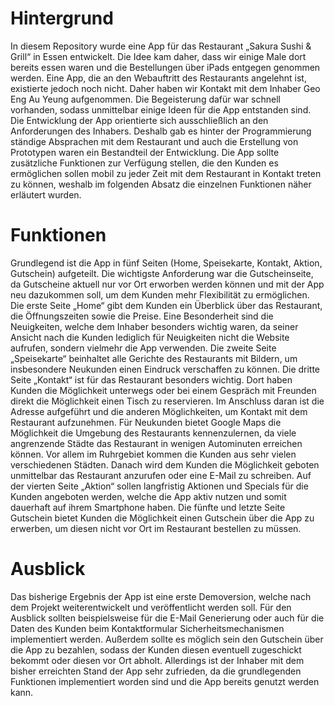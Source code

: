 <h1>Hintergrund</h1>
In diesem Repository wurde eine App für das Restaurant „Sakura Sushi & Grill“ in Essen entwickelt. Die Idee kam daher, dass wir einige Male dort bereits essen waren und die Bestellungen über iPads entgegen genommen werden. Eine App, die an den Webauftritt des Restaurants angelehnt ist, existierte jedoch noch nicht. Daher haben wir Kontakt mit dem Inhaber Geo Eng Au Yeung aufgenommen. Die Begeisterung dafür war schnell vorhanden, sodass unmittelbar einige Ideen für die App entstanden sind. Die Entwicklung der App orientierte sich ausschließlich an den Anforderungen des Inhabers. Deshalb gab es hinter der Programmierung ständige Absprachen mit dem Restaurant und auch die Erstellung von Prototypen waren ein Bestandteil der Entwicklung. Die App sollte zusätzliche Funktionen zur Verfügung stellen, die den Kunden es ermöglichen sollen mobil zu jeder Zeit mit dem Restaurant in Kontakt treten zu können, weshalb im folgenden Absatz die einzelnen Funktionen näher erläutert wurden.

<h1>Funktionen</h1>
Grundlegend ist die App in fünf Seiten (Home, Speisekarte, Kontakt, Aktion, Gutschein) aufgeteilt. Die wichtigste Anforderung war die Gutscheinseite, da Gutscheine aktuell nur vor Ort erworben werden können und mit der App neu dazukommen soll, um dem Kunden mehr Flexibilität zu ermöglichen. Die erste Seite „Home“ gibt dem Kunden ein Überblick über das Restaurant, die Öffnungszeiten sowie die Preise. Eine Besonderheit sind die Neuigkeiten, welche dem Inhaber besonders wichtig waren, da seiner Ansicht nach die Kunden lediglich für Neuigkeiten nicht die Website aufrufen, sondern vielmehr die App verwenden. Die zweite Seite „Speisekarte“ beinhaltet alle Gerichte des Restaurants mit Bildern, um insbesondere Neukunden einen Eindruck verschaffen zu können. Die dritte Seite „Kontakt“ ist für das Restaurant besonders wichtig. Dort haben Kunden die Möglichkeit unterwegs oder bei einem Gespräch mit Freunden direkt die Möglichkeit einen Tisch zu reservieren. Im Anschluss daran ist die Adresse aufgeführt und die anderen Möglichkeiten, um Kontakt mit dem Restaurant aufzunehmen. Für Neukunden bietet Google Maps die Möglichkeit die Umgebung des Restaurants kennenzulernen, da viele angrenzende Städte das Restaurant in wenigen Autominuten erreichen können. Vor allem im Ruhrgebiet kommen die Kunden aus sehr vielen verschiedenen Städten. Danach wird dem Kunden die Möglichkeit geboten unmittelbar das Restaurant anzurufen oder eine E-Mail zu schreiben. Auf der vierten Seite „Aktion“ sollen langfristig Aktionen und Specials für die Kunden angeboten werden, welche die App aktiv nutzen und somit dauerhaft auf ihrem Smartphone haben. Die fünfte und letzte Seite Gutschein bietet Kunden die Möglichkeit einen Gutschein über die App zu erwerben, um diesen nicht vor Ort im Restaurant bestellen zu müssen.

<h1>Ausblick</h1>
Das bisherige Ergebnis der App ist eine erste Demoversion, welche nach dem Projekt weiterentwickelt und veröffentlicht werden soll. Für den Ausblick sollten beispielsweise für die E-Mail Generierung oder auch für die Daten des Kunden beim Kontaktformular Sicherheitsmechanismen implementiert werden. Außerdem sollte es möglich sein den Gutschein über die App zu bezahlen, sodass der Kunden diesen eventuell zugeschickt bekommt oder diesen vor Ort abholt. Allerdings ist der Inhaber mit dem bisher erreichten Stand der App sehr zufrieden, da die grundlegenden Funktionen implementiert worden sind und die App bereits genutzt werden kann.
